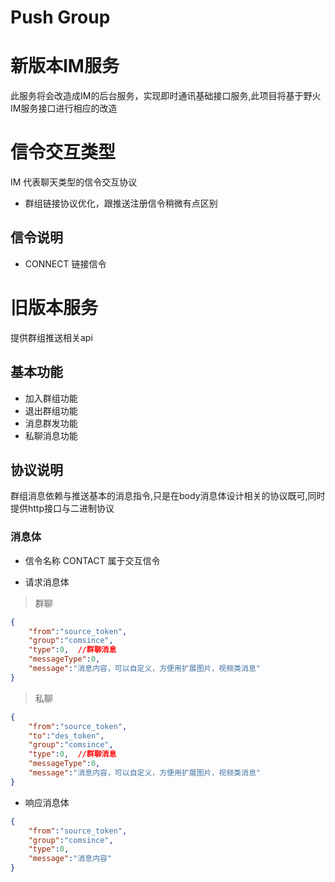 # Push Group
# 新版本IM服务
此服务将会改造成IM的后台服务，实现即时通讯基础接口服务,此项目将基于野火IM服务接口进行相应的改造

# 信令交互类型
IM 代表聊天类型的信令交互协议
* 群组链接协议优化，跟推送注册信令稍微有点区别
## 信令说明
* CONNECT 链接信令

# 旧版本服务
提供群组推送相关api

## 基本功能
* 加入群组功能
* 退出群组功能
* 消息群发功能
* 私聊消息功能

## 协议说明

群组消息依赖与推送基本的消息指令,只是在body消息体设计相关的协议既可,同时提供http接口与二进制协议

### 消息体

* 信令名称
CONTACT 属于交互信令

* 请求消息体

> 群聊

```json
{
    "from":"source_token",
    "group":"comsince",
    "type":0,  //群聊消息
    "messageType":0,
    "message":"消息内容，可以自定义，方便用扩展图片，视频类消息"
}
```

> 私聊

```json
{
    "from":"source_token",
    "to":"des_token",
    "group":"comsince",
    "type":0,  //群聊消息
    "messageType":0,
    "message":"消息内容，可以自定义，方便用扩展图片，视频类消息"
}
```

* 响应消息体

```json
{
    "from":"source_token",
    "group":"comsince",
    "type":0,
    "message":"消息内容"
}
```